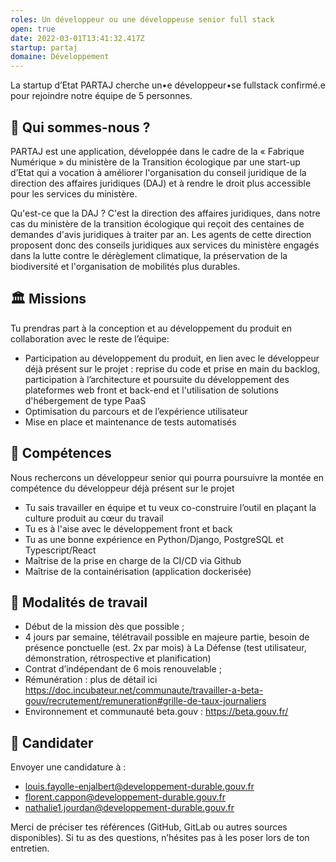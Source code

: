 ```yaml
---
roles: Un développeur ou une développeuse senior full stack
open: true
date: 2022-03-01T13:41:32.417Z
startup: partaj
domaine: Développement
---
```

La startup d’Etat PARTAJ cherche un•e développeur•se fullstack confirmé.e pour rejoindre notre équipe de 5 personnes.

## 🚀 Qui sommes-nous ?

PARTAJ est une application, développée dans le cadre de la « Fabrique Numérique » du ministère de la Transition écologique par une start-up d’Etat qui a vocation à améliorer l'organisation du conseil juridique de la direction des affaires juridiques (DAJ) et à rendre le droit plus accessible pour les services du ministère.

Qu'est-ce que la DAJ ? C'est la direction des affaires juridiques, dans notre cas du ministère de la transition écologique qui reçoit des centaines de demandes d'avis juridiques à traiter par an. Les agents de cette direction proposent donc des conseils juridiques aux services du ministère engagés dans la lutte contre le dérèglement climatique, la préservation de la biodiversité et l'organisation de mobilités plus durables.

## 🏛 Missions

Tu prendras part à la conception et au développement du produit en collaboration avec le reste de l’équipe:

* Participation au développement du produit, en lien avec le développeur déjà présent sur le projet : reprise du code et prise en main du backlog, participation à l’architecture et poursuite du développement des plateformes web front et back-end et l'utilisation de solutions d'hébergement de type PaaS
* Optimisation du parcours et de l’expérience utilisateur
* Mise en place et maintenance de tests automatisés

## 🔎 Compétences

Nous rechercons un développeur senior qui pourra poursuivre la montée en compétence du développeur déjà présent sur le projet
* Tu sais travailler en équipe et tu veux co-construire l’outil en plaçant la culture produit au cœur du travail
* Tu es à l'aise avec le développement front et back
* Tu as une bonne expérience en Python/Django, PostgreSQL et Typescript/React
* Maîtrise de la prise en charge de la CI/CD via Github
* Maîtrise de la containérisation (application dockerisée)


## 🤗 Modalités de travail

* Début de la mission dès que possible ;
* 4 jours par semaine, télétravail possible en majeure partie, besoin de présence ponctuelle (est. 2x par mois) à La Défense (test utilisateur, démonstration, rétrospective et planification)
* Contrat d’indépendant de 6 mois renouvelable ;
* Rémunération : plus de détail ici https://doc.incubateur.net/communaute/travailler-a-beta-gouv/recrutement/remuneration#grille-de-taux-journaliers
* Environnement et communauté beta.gouv : https://beta.gouv.fr/

## 🤝 Candidater

Envoyer une candidature à :
* louis.fayolle-enjalbert@developpement-durable.gouv.fr
* florent.cappon@developpement-durable.gouv.fr
* nathalie1.jourdan@developpement-durable.gouv.fr

Merci de préciser tes références (GitHub, GitLab ou autres sources disponibles).
Si tu as des questions, n’hésites pas à les poser lors de ton entretien.
